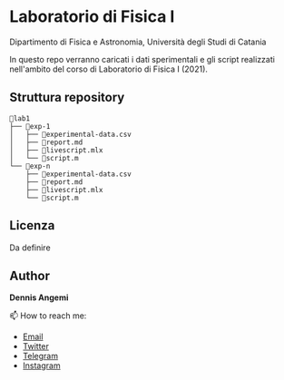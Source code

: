 # Laboratorio di Fisica I
Dipartimento di Fisica e Astronomia, Università degli Studi di Catania

In questo repo verranno caricati i dati sperimentali e gli script realizzati nell'ambito del corso di Laboratorio di Fisica I (2021).

## Struttura repository
```
📂lab1
├── 📂exp-1
│   ├── 📄experimental-data.csv
│   ├── 📄report.md
│   ├── 📄livescript.mlx
│   └── 📄script.m
└── 📂exp-n
    ├── 📄experimental-data.csv
    ├── 📄report.md
    ├── 📄livescript.mlx
    └── 📄script.m
```

## Licenza
Da definire

## Author
**Dennis Angemi**

📫 How to reach me:
  - [Email](mailto:dennisangemi@gmail.com)
  - [Twitter](https://twitter.com/dennisangemi)
  - [Telegram](https://t.me/dennisangemi)
  - [Instagram](http://instagram.com/dennisangemi)
